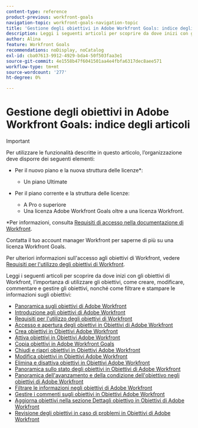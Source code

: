 ```yaml
---
content-type: reference
product-previous: workfront-goals
navigation-topic: workfront-goals-navigation-topic
title: 'Gestione degli obiettivi in Adobe Workfront Goals: indice degli articoli'
description: Leggi i seguenti articoli per scoprire da dove inizi con gli Obiettivi di Workfront, l’importanza di utilizzare gli obiettivi, come creare, modificare, commentare e gestire gli obiettivi, nonché come filtrare e stampare le informazioni sugli obiettivi.
author: Alina
feature: Workfront Goals
recommendations: noDisplay, noCatalog
exl-id: cba07613-9912-4929-bda4-50f503faa3e1
source-git-commit: 4e1558b47f6041501aa4e4fbfa6317dec8aee571
workflow-type: tm+mt
source-wordcount: '277'
ht-degree: 0%

---
```


# Gestione degli obiettivi in Adobe Workfront Goals: indice degli articoli

<!--Audited: 4/2025-->

>[!IMPORTANT]
>
>Per utilizzare le funzionalità descritte in questo articolo, l’organizzazione deve disporre dei seguenti elementi:
>
>* Per il nuovo piano e la nuova struttura delle licenze*:
>
>   * Un piano Ultimate
>    
>* Per il piano corrente e la struttura delle licenze:
>
>   * A Pro o superiore
>   * Una licenza Adobe Workfront Goals oltre a una licenza Workfront.
>
>*Per informazioni, consulta [Requisiti di accesso nella documentazione di Workfront](/help/quicksilver/administration-and-setup/add-users/access-levels-and-object-permissions/access-level-requirements-in-documentation.md).
>
>
>Contatta il tuo account manager Workfront per saperne di più su una licenza Workfront Goals.
>
>Per ulteriori informazioni sull&#39;accesso agli obiettivi di Workfront, vedere [Requisiti per l&#39;utilizzo degli obiettivi di Workfront](/help/quicksilver/workfront-goals/goal-management/access-needed-for-wf-goals.md).

Leggi i seguenti articoli per scoprire da dove inizi con gli obiettivi di Workfront, l’importanza di utilizzare gli obiettivi, come creare, modificare, commentare e gestire gli obiettivi, nonché come filtrare e stampare le informazioni sugli obiettivi:

* [Panoramica sugli obiettivi di Adobe Workfront](../../workfront-goals/goal-management/wf-goals-overview.md)
* [Introduzione agli obiettivi di Adobe Workfront](../../workfront-goals/goal-management/getting-started-with-wf-goals.md)
* [Requisiti per l&#39;utilizzo degli obiettivi di Workfront](../../workfront-goals/goal-management/access-needed-for-wf-goals.md)
* [Accesso e apertura degli obiettivi in Obiettivi di Adobe Workfront](../../workfront-goals/goal-management/access-goals-in-wf-goals.md)
* [Crea obiettivi in Obiettivi Adobe Workfront](../../workfront-goals/goal-management/create-goals.md)
* [Attiva obiettivi in Obiettivi Adobe Workfront](../../workfront-goals/goal-management/activate-goals.md)
* [Copia obiettivi in Adobe Workfront Goals](../../workfront-goals/goal-management/copy-goals.md)
* [Chiudi e riapri obiettivi in Obiettivi Adobe Workfront](../../workfront-goals/goal-management/close-and-reopen-goals.md)
* [Modifica obiettivi in Obiettivi Adobe Workfront](../../workfront-goals/goal-management/edit-goals.md)
* [Elimina e disattiva obiettivi in Obiettivi Adobe Workfront](../../workfront-goals/goal-management/delete-and-deactivate-goals.md)
* [Panoramica sullo stato degli obiettivi in Obiettivi di Adobe Workfront](../../workfront-goals/goal-management/goal-status-overview.md)
* [Panoramica dell&#39;avanzamento e della condizione dell&#39;obiettivo negli obiettivi di Adobe Workfront](../../workfront-goals/goal-management/calculate-goal-progress.md)
* [Filtrare le informazioni negli obiettivi di Adobe Workfront](../../workfront-goals/goal-management/filter-information-wf-goals.md)
* [Gestire i commenti sugli obiettivi in Obiettivi Adobe Workfront](../../workfront-goals/goal-management/manage-goal-comments.md)
* [Aggiorna obiettivi nella sezione Dettagli obiettivo in Obiettivi di Adobe Workfront](../../workfront-goals/goal-management/update-goals-in-goal-details-panel.md)
* [Revisione degli obiettivi in caso di problemi in Obiettivi di Adobe Workfront](../../workfront-goals/goal-management/view-in-trouble-goals.md)
